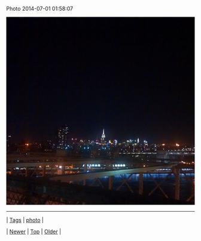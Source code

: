 <!--
title: Photo 2014-07-01 01
date: 2020-06-28T15:27:00.340Z
tags: photo
-->


Photo 2014-07-01 01:58:07

![](90411151504-0.jpg)

<!--BOTTOM-POST-NAVIGATION-->
---

| [Tags](tags.md) | [photo](tag-photo.md) |

| [Newer](90401163084.md) | [Top](index.md) | [Older](90415679154.md) |